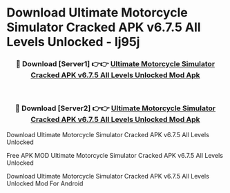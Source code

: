 # Download Ultimate Motorcycle Simulator Cracked APK v6.7.5 All Levels Unlocked - lj95j



<div align="center">
<h3>🔴 Download [Server1] 👉👉 <a href="https://momento.my/?title=Ultimate_Motorcycle_Simulator_Cracked_APK_v6.7.5_All_Levels_Unlocked">Ultimate Motorcycle Simulator Cracked APK v6.7.5 All Levels Unlocked Mod Apk</a></h3><br>

<h3>🔴 Download [Server2] 👉👉 <a href="https://momento.my/?title=Ultimate_Motorcycle_Simulator_Cracked_APK_v6.7.5_All_Levels_Unlocked">Ultimate Motorcycle Simulator Cracked APK v6.7.5 All Levels Unlocked Mod Apk</a></h3>
</div>



Download Ultimate Motorcycle Simulator Cracked APK v6.7.5 All Levels Unlocked 

Free APK MOD Ultimate Motorcycle Simulator Cracked APK v6.7.5 All Levels Unlocked 

Download Ultimate Motorcycle Simulator Cracked APK v6.7.5 All Levels Unlocked Mod For Android
